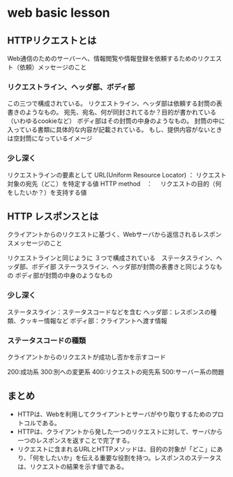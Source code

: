 # web basic lesson

## HTTPリクエストとは
Web通信のためのサーバーへ、情報閲覧や情報登録を依頼するためのリクエスト（依頼）メッセージのこと

### リクエストライン、ヘッダ部、ボディ部
この三つで構成されている。
リクエストライン、ヘッダ部は依頼する封筒の表書きのようなもの。
宛先、宛名、何が同封されてるか？目的が書かれている（いわゆるcookieなど）
ボディ部はその封筒の中身のようなもの。
封筒の中に入っている書類に具体的な内容が記載されている。
もし、提供内容がないときは空封筒になっているイメージ

### 少し深く
リクエストラインの要素として
URL(Uniform Resource Locator) ： リクエスト対象の宛先（どこ）を特定する値
HTTP method　： 　リクエストの目的（何をしたいか？）を支持する値

##  HTTP レスポンスとは
クライアントからのリクエストに基づく、Webサーバから返信されるレスポンスメッセージのこと

リクエストラインと同じように
３つで構成されている　ステータスライン、ヘッダ部、ボデイ部
ステーラスライン、ヘッダ部が封筒の表書きと同じようなもの
ボディ部が封筒の中身のようなもの

###  少し深く
ステータスライン：ステータスコードなどを含む
ヘッダ部：レスポンスの種類、クッキー情報など
ボディ部：クライアントへ渡す情報

### ステータスコードの種類
クライアントからのリクエストが成功し否かを示すコード

200:成功系
300:別への変更系
400:リクエストの宛先系
500:サーバー系の問題

##  まとめ
- HTTPは、Webを利用してクライアントとサーバがやり取りするためのプロトコルである。
- HTTPは、クライアントから発した一つのリクエストに対して、サーバから一つのレスポンスを返すことで完了する。
- リクエストに含まれるURLとHTTPメソッドは、目的の対象が「どこ」にあり、「何をしたいか」を伝える重要な役割を持つ。レスポンスのステータスは、リクエストの結果を示す値である。